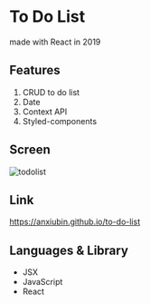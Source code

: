 # To Do List
made with React in 2019

## Features
1. CRUD to do list
2. Date
3. Context API
4. Styled-components

## Screen
<img src="https://user-images.githubusercontent.com/51507260/71533867-8ee05880-293e-11ea-8c39-61086ccb988d.png" alt="todolist">

## Link
https://anxiubin.github.io/to-do-list

## Languages & Library
- JSX
- JavaScript
- React
